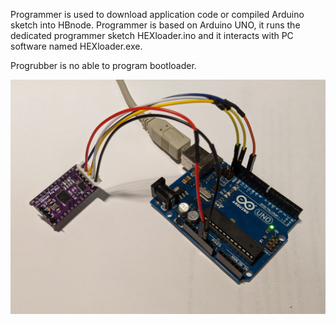 Programmer is used to download application code or compiled Arduino sketch into HBnode. Programmer is based on Arduino UNO, it runs the dedicated programmer sketch HEXloader.ino and it interacts with PC software named HEXloader.exe.

Progrubber is no able to program bootloader.

![Programmer connected](https://github.com/akouz/HBnode/blob/main/AVR64DD32/Programmer/Programmer_connected.jpg)
